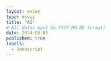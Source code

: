 ```yaml
---
layout: essay
type: essay
title: "AI"
# All dates must be YYYY-MM-DD format!
date: 2024-05-05
published: true
labels:
  - Javascript
---
```



